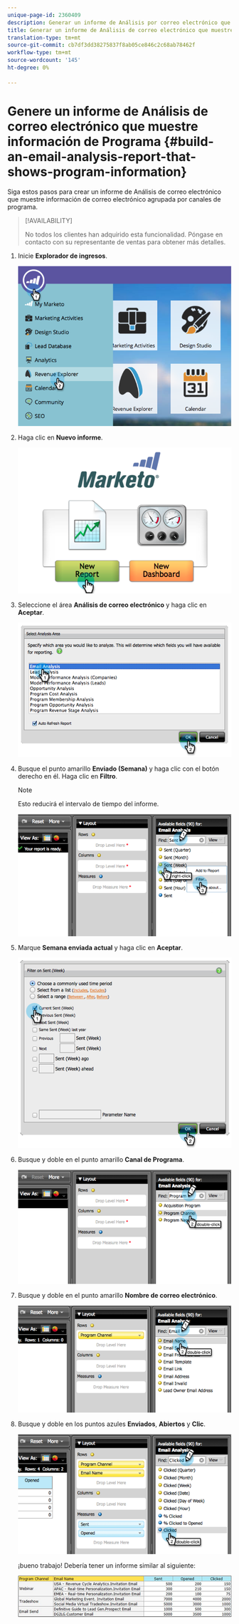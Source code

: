 ```yaml
---
unique-page-id: 2360409
description: Generar un informe de Análisis por correo electrónico que muestre información de Programa - Documentos de marketing - Documentación del producto
title: Generar un informe de Análisis de correo electrónico que muestre información de Programa
translation-type: tm+mt
source-git-commit: cb7df3dd38275837f8ab05ce846c2c68ab78462f
workflow-type: tm+mt
source-wordcount: '145'
ht-degree: 0%

---
```



# Genere un informe de Análisis de correo electrónico que muestre información de Programa {#build-an-email-analysis-report-that-shows-program-information}

Siga estos pasos para crear un informe de Análisis de correo electrónico que muestre información de correo electrónico agrupada por canales de programa.

>[!AVAILABILITY]
>
>No todos los clientes han adquirido esta funcionalidad. Póngase en contacto con su representante de ventas para obtener más detalles.

1. Inicie **Explorador de ingresos**.

   ![](assets/image2014-9-17-19-3a42-3a26.png)

1. Haga clic en **Nuevo informe**.

   ![](assets/image2014-9-17-19-3a42-3a32.png)

1. Seleccione el área **Análisis de correo electrónico** y haga clic en **Aceptar**.

   ![](assets/image2014-9-17-19-3a43-3a20.png)

1. Busque el punto amarillo **Enviado (Semana)** y haga clic con el botón derecho en él. Haga clic en **Filtro**.

   >[!NOTE]
   >
   >Esto reducirá el intervalo de tiempo del informe.

   ![](assets/image2014-9-17-19-3a43-3a49.png)

1. Marque **Semana enviada actual** y haga clic en **Aceptar**.

   ![](assets/image2014-9-17-19-3a43-3a59.png)

1. Busque y doble en el punto amarillo **Canal de Programa**.

   ![](assets/image2014-9-17-19-3a44-3a14.png)

1. Busque y doble en el punto amarillo **Nombre de correo electrónico**.

   ![](assets/image2014-9-17-19-3a44-3a34.png)

1. Busque y doble en los puntos azules **Enviados**, **Abiertos** y **Clic**.

   ![](assets/image2014-9-17-19-3a44-3a41.png)

   ¡bueno trabajo! Debería tener un informe similar al siguiente:

   ![](assets/image2014-9-17-19-3a45-3a1.png)
